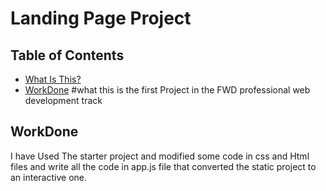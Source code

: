 # Landing Page Project

## Table of Contents
* [What Is This?](#what)
* [WorkDone](#WorkDone)
#what
this is the first Project in the FWD professional web development track 

## WorkDone

I have Used The starter project and modified some code in css and Html files and write all the code in app.js file that converted  the  static project to an interactive one.
